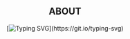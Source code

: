<div align="center">

## ABOUT
[![Typing SVG](https://readme-typing-svg.herokuapp.com?font=Lemon+milk&color=F70000&lines=Welcome+to+Queen-Alexa+project...;Created+by+En-cuzier...;frist+aleXa+system+whatsapp+bot...;⚡+Alexa+is+super+speed...)](https://git.io/typing-svg)
